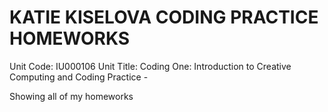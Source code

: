 # KATIE KISELOVA CODING PRACTICE HOMEWORKS

Unit Code: IU000106 Unit Title: Coding One: Introduction to Creative Computing and Coding Practice - 

Showing all of my homeworks
